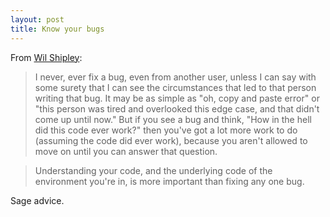 ```yaml
---
layout: post
title: Know your bugs
---
```


From [Wil Shipley][]:

> I never, ever fix a bug, even from another user, unless I can say
  with some surety that I can see the circumstances that led to that
  person writing that bug. It may be as simple as "oh, copy and paste
  error" or "this person was tired and overlooked this edge case, and
  that didn't come up until now." But if you see a bug and think, "How
  in the hell did this code ever work?" then you've got a lot more
  work to do (assuming the code did ever work), because you aren't
  allowed to move on until you can answer that question.

> Understanding your code, and the underlying code of the environment
  you're in, is more important than fixing any one bug.

Sage advice.

[Wil Shipley]: http://wilshipley.com/blog/2006/03/pimp-my-code-part-8-mary-mary-why-you.html

